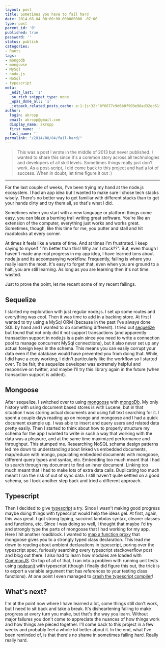 ```yaml
---
layout: post
title: Sometimes you have to fail hard
date: 2014-08-04 08:00:00.000000000 -07:00
type: post
parent_id: '0'
published: true
password: ''
status: publish
categories:
- Rants
tags:
- mongodb
- mongoose
- MySql
- node.js
- NoSql
- typescript
meta:
  _edit_last: '1'
  _su_rich_snippet_type: none
  _wpas_done_all: '1'
  _jetpack_related_posts_cache: a:1:{s:32:"8f6677c9d6b0f903e98ad32ec61f8deb";a:2:{s:7:"expires";i:1561696411;s:7:"payload";a:3:{i:0;a:1:{s:2:"id";i:2635;}i:1;a:1:{s:2:"id";i:3477;}i:2;a:1:{s:2:"id";i:4244;}}}}
author:
  login: akropp
  email: akropp@gmail.com
  display_name: akropp
  first_name: ''
  last_name: ''
permalink: "/2014/08/04/fail-hard/"
---
```

> This was a post I wrote in the middle of 2013 but never published. I wanted to share this since it's a common story across all technologies and developers of all skill levels. Sometimes things really just don't work. As a post-script, I did come back to this project and had a lot of success. When in doubt, let time figure it out :)

* * *

For the last couple of weeks, I've been trying my hand at the node.js ecosystem. I had an app idea but I wanted to make sure I chose tech stacks wisely. There's no better way to get familiar with different stacks than to get your hands dirty and try them all, so that's what I did.

Sometimes when you start with a new language or platform things come easy, you can blaze a burning trail writing great software. You're like an extension of the computer, everything just works and works great. Sometimes, though, like this time for me, you putter and stall and hit roadblocks at every corner.

At times it feels like a waste of time. And at times I'm frustrated. I keep saying to myself "I'm better than this! Why am I stuck??". But, even though I haven't made any real progress in my app idea, I have learned tons about node.js and its accompanying workflow. Frequently, failing is where you really learn the most. It's easy to forget that, even when you are ground to a halt, you are still learning. As long as you are learning then it's not time wasted.

Just to prove the point, let me recant some of my recent failings.

## Sequelize

I started my exploration with just regular node.js. I set up some routes and everything was cool. Then it was time to add in a backing store. At first I wanted to try using a MySql ORM (because in the past I've always done SQL by hand and I wanted to do something different). I tried out [sequelize](http://www.sequelizejs.com/) but found that not only did it not support transactions (and apparently transaction support in node.js is a pain since you need to write a connection pool to manage concurrent MySql connections), but it also never set up any actual foreign keys in the schema. This means you can easily corrupt your data even if the database would have prevented you from doing that. While, I did have a copy working, I didn't particularly like the workflow so I started over. To be fair, the sequelize developer was extremely helpful and responsive on twitter, and maybe I'll try this library again in the future (when transaction support is added).

## Mongoose

After sequelize, I switched over to using [mongoose](http://mongoosejs.com/) with [mongoDb](http://www.mongodb.org/). My only history with using document based stores is with Lucene, but in that situation I was storing actual documents and using full text searching for it. I spent a couple days reading up on mongo and mongoose and I had a quick document example up. I was able to insert and query users and related data pretty easily. Then I started to think about how to properly structure my schema for the app I wanted to write in such a way that working with the data was a pleasure, and at the same time maximized performance and throughput. This stumped me. Researching NoSQL schema design patterns led me down to understanding about linked vs embedded documents, map/reduce with mongo, populating embedded documents with mongoose, different query types and syntax, etc. Embedding too much meant that I had to search through my document to find an inner document. Linking too much meant that I had to make lots of extra data calls. Duplicating too much meant I ran the risk of out of sync data. I still haven't quite settled on a good schema, so I took another step back and tried a different approach.

## Typescript

Then I decided to give [typescript](http://www.typescriptlang.org/) a try. Since I wasn't making good progress maybe doing things with typescript would help the ideas gel. At first, again, this was great. I got strong typing, succinct lambdas syntax, cleaner classes and functions, etc. Since I was doing so well, I thought that maybe I'd try and strongly type the parts of mongoose that I had working for my app. Here I hit another roadblock. I wanted to [map a function proxy](http://typescript.codeplex.com/discussions/436705) that mongoose gives you to a strongly typed class declaration. This lead me down to reading about ambient declarations in typescript, poring over the typescript spec, furiously searching every typescript stackoverflow post and blog out there. I also had to learn how modules are loaded with [CommonJS](http://www.commonjs.org/). On top of all of that, I ran into a problem with running unit tests using [nodeunit](https://github.com/caolan/nodeunit) with typescript (though I finally did figure this out, the trick is to export a variable argument that has references to your testing class functions). At one point I even managed to [crash the typescript compiler](http://stackoverflow.com/questions/15398787/create-newable-class-from-library)!

## What's next?

I'm at the point now where I have learned a lot, some things still don't work, but I need to sit back and take a break. It's disheartening failing to make progress at every turn you make, but that's the way you learn. Without major failures you don't come to appreciate the nuances of how things work and how things are pieced together. I'll come back to this project in a few weeks and probably feel a whole lot better about it. In the end, what I've been reminded of, is that there's no shame in sometimes failing hard. Really really hard.

